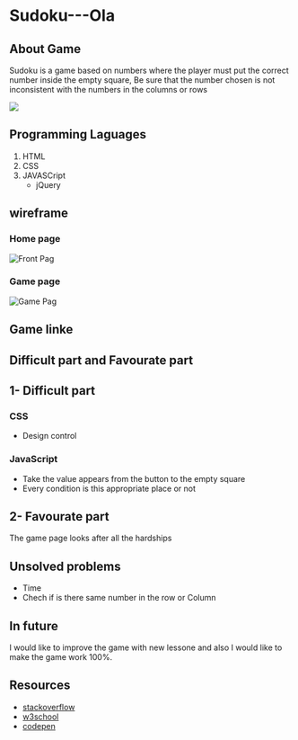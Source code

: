 # Sudoku---Ola
## About Game
Sudoku is a game based on numbers where the player must put the correct number inside the empty square, Be sure that the number chosen is not inconsistent with the numbers in the columns or rows

![](https://gmpuzzles.com/images/blog/GM-Sudoku2.png)

## Programming Laguages
1. HTML
2. CSS
3. JAVASCript
    - jQuery

## wireframe
### Home page
![Front Pag](https://media.git.generalassemb.ly/user/26796/files/d5803f00-658c-11ea-928f-8181955755ca)
### Game page
![Game Pag](https://media.git.generalassemb.ly/user/26796/files/1aa47100-658d-11ea-8ed0-6708d4b676d9)

## Game linke
[](https://pages.git.generalassemb.ly/OLA13/Sudoku---Ola/.)

## Difficult part and Favourate part
## 1- Difficult part

### CSS
- Design control
### JavaScript
- Take the value appears from the button to the empty square
- Every condition is this appropriate place or not

##  2- Favourate part
The game page looks after all the hardships

## Unsolved problems
- Time
- Chech if is there same number in the row or Column

## In future
I would like to improve the game with new lessone and also I would like to make the game work 100%.

## Resources
- [stackoverflow](https://stackoverflow.com/)
- [w3school](https://www.w3schools.com/js/default.asp)
- [codepen](https://codepen.io/)
